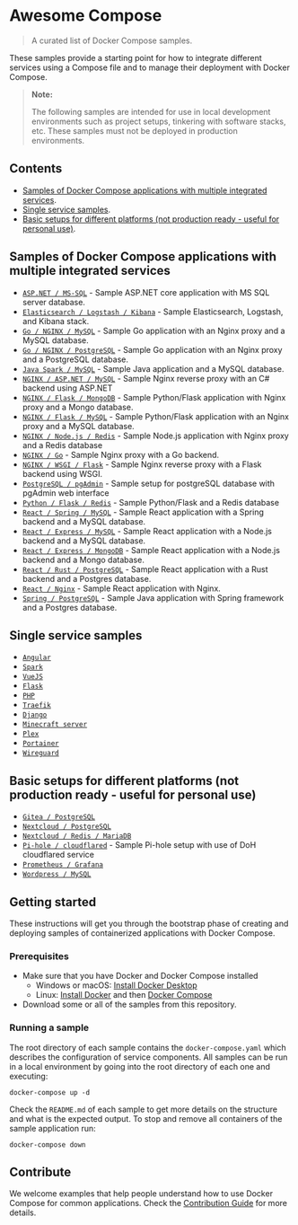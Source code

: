 # Awesome Compose

> A curated list of Docker Compose samples.

These samples provide a starting point for how to integrate different services using a Compose file and to manage their deployment with Docker Compose.

> **Note:**
>
> The following samples are intended for use in local development environments such as project setups, tinkering with software stacks, etc. These samples must not be deployed in production environments.

<!--lint disable awesome-toc-->
## Contents

- [Samples of Docker Compose applications with multiple integrated services](#samples-of-docker-compose-applications-with-multiple-integrated-services).
- [Single service samples](#single-service-samples).
- [Basic setups for different platforms (not production ready - useful for personal use)](#basic-setups-for-different-platforms-not-production-ready---useful-for-personal-use).

## Samples of Docker Compose applications with multiple integrated services
- [`ASP.NET / MS-SQL`](https://github.com/docker/awesome-compose/tree/master/aspnet-mssql) - Sample ASP.NET core application
with MS SQL server database.
- [`Elasticsearch / Logstash / Kibana`](https://github.com/docker/awesome-compose/tree/master/elasticsearch-logstash-kibana) - Sample Elasticsearch, Logstash, and Kibana stack.
- [`Go / NGINX / MySQL`](https://github.com/docker/awesome-compose/tree/master/nginx-golang-mysql) - Sample Go application
with an Nginx proxy and a MySQL database.
- [`Go / NGINX / PostgreSQL`](https://github.com/docker/awesome-compose/tree/master/nginx-golang-postgres) - Sample Go
application with an Nginx proxy and a PostgreSQL database.
- [`Java Spark / MySQL`](https://github.com/docker/awesome-compose/tree/master/sparkjava-mysql) - Sample Java application and
a MySQL database.
- [`NGINX / ASP.NET / MySQL`](https://github.com/docker/awesome-compose/tree/master/nginx-aspnet-mysql) - Sample Nginx reverse proxy with an C# backend using ASP.NET
- [`NGINX / Flask / MongoDB`](https://github.com/docker/awesome-compose/tree/master/nginx-flask-mongo) - Sample Python/Flask
application with Nginx proxy and a Mongo database.
- [`NGINX / Flask / MySQL`](https://github.com/docker/awesome-compose/tree/master/nginx-flask-mysql) - Sample Python/Flask application with an Nginx proxy and a MySQL database.
- [`NGINX / Node.js / Redis`](https://github.com/docker/awesome-compose/tree/master/nginx-nodejs-redis) - Sample Node.js application with Nginx proxy and a Redis database
- [`NGINX / Go`](https://github.com/docker/awesome-compose/tree/master/nginx-golang) - Sample Nginx proxy with a Go backend.
- [`NGINX / WSGI / Flask`](https://github.com/docker/awesome-compose/tree/master/nginx-wsgi-flask) - Sample Nginx reverse proxy with a Flask backend using WSGI.
- [`PostgreSQL / pgAdmin`](https://github.com/docker/awesome-compose/tree/master/postgresql-pgadmin) - Sample setup for postgreSQL database with pgAdmin web interface
- [`Python / Flask / Redis`](https://github.com/docker/awesome-compose/tree/master/flask-redis) - Sample Python/Flask and a Redis database
- [`React / Spring / MySQL`](https://github.com/docker/awesome-compose/tree/master/react-java-mysql) - Sample React
application with a Spring backend and a MySQL database.
- [`React / Express / MySQL`](https://github.com/docker/awesome-compose/tree/master/react-express-mysql) - Sample React
application with a Node.js backend and a MySQL database.
- [`React / Express / MongoDB`](https://github.com/docker/awesome-compose/tree/master/react-express-mongodb) - Sample React
application with a Node.js backend and a Mongo database.
- [`React / Rust / PostgreSQL`](https://github.com/docker/awesome-compose/tree/master/react-rust-postgres) - Sample React
application with a Rust backend and a Postgres database.
- [`React / Nginx`](https://github.com/docker/awesome-compose/tree/master/react-nginx) - Sample React application with Nginx.
- [`Spring / PostgreSQL`](https://github.com/docker/awesome-compose/tree/master/spring-postgres) - Sample Java application
with Spring framework and a Postgres database.  
## Single service samples
- [`Angular`](https://github.com/docker/awesome-compose/tree/master/angular)
- [`Spark`](https://github.com/docker/awesome-compose/tree/master/sparkjava)
- [`VueJS`](https://github.com/docker/awesome-compose/tree/master/vuejs)
- [`Flask`](https://github.com/docker/awesome-compose/tree/master/flask)
- [`PHP`](https://github.com/docker/awesome-compose/tree/master/apache-php)
- [`Traefik`](https://github.com/docker/awesome-compose/tree/master/traefik-golang)
- [`Django`](https://github.com/docker/awesome-compose/tree/master/django)
- [`Minecraft server`](https://github.com/docker/awesome-compose/tree/master/minecraft)
- [`Plex`](https://github.com/docker/awesome-compose/tree/master/plex)
- [`Portainer`](https://github.com/docker/awesome-compose/tree/master/portainer)
- [`Wireguard`](https://github.com/docker/awesome-compose/tree/master/wireguard)
## Basic setups for different platforms (not production ready - useful for personal use) 
- [`Gitea / PostgreSQL`](https://github.com/docker/awesome-compose/tree/master/gitea-postgres)
- [`Nextcloud / PostgreSQL`](https://github.com/docker/awesome-compose/tree/master/nextcloud-postgres)
- [`Nextcloud / Redis / MariaDB`](https://github.com/docker/awesome-compose/tree/master/nextcloud-redis-mariadb)
- [`Pi-hole / cloudflared`](https://github.com/docker/awesome-compose/tree/master/pihole-cloudflared-DoH) - Sample Pi-hole setup with use of DoH cloudflared service
- [`Prometheus / Grafana`](https://github.com/docker/awesome-compose/tree/master/prometheus-grafana)
- [`Wordpress / MySQL`](https://github.com/docker/awesome-compose/tree/master/wordpress-mysql)

<!--lint disable awesome-toc-->
## Getting started

These instructions will get you through the bootstrap phase of creating and
deploying samples of containerized applications with Docker Compose.

### Prerequisites

- Make sure that you have Docker and Docker Compose installed
  - Windows or macOS:
    [Install Docker Desktop](https://www.docker.com/get-started)
  - Linux: [Install Docker](https://www.docker.com/get-started) and then
    [Docker Compose](https://github.com/docker/compose)
- Download some or all of the samples from this repository.

### Running a sample

The root directory of each sample contains the `docker-compose.yaml` which
describes the configuration of service components. All samples can be run in
a local environment by going into the root directory of each one and executing:

```console
docker-compose up -d
```

Check the `README.md` of each sample to get more details on the structure and
what is the expected output.
To stop and remove all containers of the sample application run:

```console
docker-compose down
```
<!--lint disable awesome-toc-->
## Contribute

We welcome examples that help people understand how to use Docker Compose for
common applications. Check the [Contribution Guide](CONTRIBUTING.md) for more details. 
